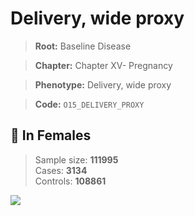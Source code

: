 # Delivery, wide proxy

> **Root:** Baseline Disease  

> **Chapter:** Chapter XV- Pregnancy  

> **Phenotype:** Delivery, wide proxy  

> **Code:** `O15_DELIVERY_PROXY`

## 👩 In Females  
> Sample size: **111995**  
> Cases: **3134**  
> Controls: **108861**
<img src="/Disease/Figures/ALL/Baseline/O15_DELIVERY_PROXY.png"/>
<CsvTable src="/Disease_Data/ALL/Baseline/LG_O15_DELIVERY_PROXY.csv" label="🔍 View full results" />
